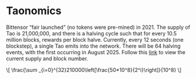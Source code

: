 # Taonomics

Bittensor “fair launched” (no tokens were pre-mined) in 2021. The supply of Tao is 21,000,000, and there is a halving cycle such that for every 10.5 million blocks, rewards per block halve. Currently, every 12 seconds (one blockstep), a single Tao emits into the network. There will be 64 halving events, with the first occurring in August 2025. Follow this [link](https://explorer.nakamoto.opentensor.ai/#/explorer) to view the current supply and block number.

\\[ \frac{\sum _{i=0}^{32}210000\left[\frac{50*10^8}{2^i}\right]}{10^8} \\]